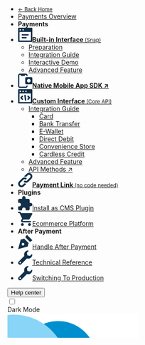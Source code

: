 <!-- @@@NOCONTENT -->
- [<small>← Back Home</small>](/ "Midtrans Payment Gateway Technical Documentation")
- [Payments Overview](en/payments/overview.md "Midtrans - Payments Technical Documentation")
- **Payments**
- [**![Snap](asset/image/main/midtrans-icons-builtininterface.svg)Built-in Interface**<small>&nbsp;(Snap)</small>](en/snap/overview.md "Midtrans - Snap Technical Documentation")
	- [Preparation](en/snap/preparation.md "Midtrans - Snap Integration Preparation")
	- [Integration Guide](en/snap/integration-guide.md "Midtrans - Snap Integration Guide Documentation")
	- [Interactive Demo](en/snap/interactive-demo.md "Midtrans - Snap Interactive Demo")
	- [Advanced Feature](en/snap/advanced-feature.md "Midtrans - Snap Advanced Feature Documentation")
- [**![](asset/image/main/midtrans-icons-nativemobile.svg)Native Mobile App SDK ↗**](https://mobile-docs.midtrans.com)
- [**![](asset/image/main/midtrans-icons-custominterface.svg)Custom Interface**<small>&nbsp;(Core API)</small>](en/core-api/overview.md "Midtrans - Core API Documentation")
	- [Integration Guide](en/core-api/overview?id=available-ways-to-integrate "Midtrans - Core API Integration Guide Documentation")
		- [Card](en/core-api/credit-card.md "Midtrans - Core API Credit & Debit Card Documentation")
		- [Bank Transfer](en/core-api/bank-transfer.md "Midtrans - Core API Bank Transfer Documentation")
		- [E-Wallet](en/core-api/e-wallet.md "Midtrans - Core API E-Wallet Documentation")
		- [Direct Debit](en/core-api/direct-debit.md "Midtrans - Core API Direct Debit Documentation")
		- [Convenience Store](en/core-api/convenience-store.md "Midtrans - Core API Convenience Store Documentation")
		- [Cardless Credit](en/core-api/cardless-credit.md "Midtrans - Core API Cardless Credit Documentation")
	- [Advanced Feature](en/core-api/advanced-features.md "Midtrans - Core API Advanced Feature Documentation")
	- [API Methods ↗](https://api-docs.midtrans.com/#api-methods)
- [**![](asset/image/main/midtrans-icons-paymentlink.svg)Payment Link**<small>&nbsp;(no code needed)</small>](en/payment-link/overview.md "Midtrans - Payment Link Documentation")
- **Plugins**
- [![](asset/image/main/midtrans-icons-installcmsplugin.svg)Install as CMS Plugin](en/snap/with-plugins.md "Midtrans - Snap CMS Plugin / Module Documentation")
- [![](asset/image/main/midtrans-icons-ecommerce.svg)Ecommerce Platform](en/snap/platform/overview.md "Midtrans - Snap Ecommerce Platform Integration Documentation")
- **After Payment**
- [![](asset/image/main/midtrans-icons-signature.svg)Handle After Payment](en/after-payment/overview.md "Midtrans - After Payment Documentation")
- [![](asset/image/main/midtrans-icons-technical.svg)Technical Reference](en/technical-reference/overview.md "Midtrans - API Authorization & Headers Documentation")
- [![](asset/image/main/midtrans-icons-technical.svg)Switching To Production](en/technical-reference/going-live.md "Midtrans - Switching To Production Mode Documentation")

<div class="menu-mob-act">
    <a href="https://support.midtrans.com/" target="_blank" class="a-link">
        <button class="button button__transparent-blue" data-micromodal-trigger="modal-1">Help center</button>
    </a>
    <div class="theme-switch-wrapper">
        <label class="theme-switch" for="checkbox-theme-mob">
            <input type="checkbox" id="checkbox-theme-mob" class="checkbox-theme" onclick="changeTheme()">
            <div class="slider round"></div>
      </label>
      <div class="description">Dark Mode</div>
    </div>
</div>
<img src="/asset/revamp/img/capsules.png" class="image-fluid sidebar__capsule" alt />